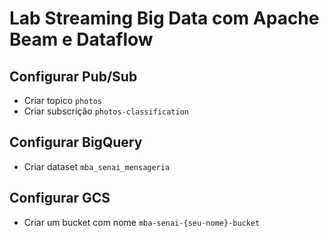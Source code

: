 # Lab Streaming Big Data com Apache Beam e Dataflow

## Configurar Pub/Sub

* Criar topico `photos`
* Criar subscrição `photos-classification`

## Configurar BigQuery

* Criar dataset `mba_senai_mensageria`

## Configurar GCS

* Criar um bucket com nome `mba-senai-{seu-nome}-bucket`
